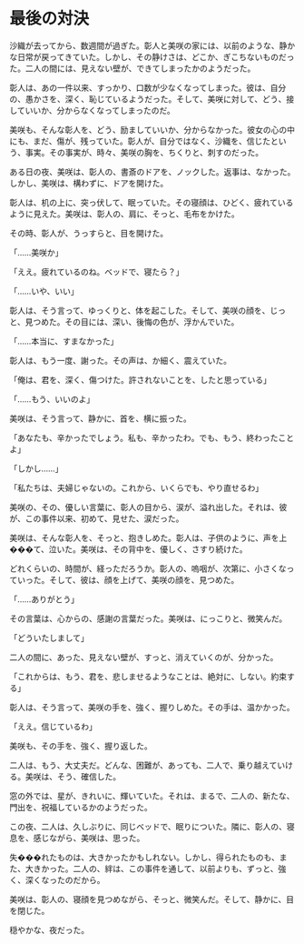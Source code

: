 
# 最後の対決

沙織が去ってから、数週間が過ぎた。彰人と美咲の家には、以前のような、静かな日常が戻ってきていた。しかし、その静けさは、どこか、ぎこちないものだった。二人の間には、見えない壁が、できてしまったかのようだった。

彰人は、あの一件以来、すっかり、口数が少なくなってしまった。彼は、自分の、愚かさを、深く、恥じているようだった。そして、美咲に対して、どう、接していいか、分からなくなってしまったのだ。

美咲も、そんな彰人を、どう、励ましていいか、分からなかった。彼女の心の中にも、まだ、傷が、残っていた。彰人が、自分ではなく、沙織を、信じたという、事実。その事実が、時々、美咲の胸を、ちくりと、刺すのだった。

ある日の夜、美咲は、彰人の、書斎のドアを、ノックした。返事は、なかった。しかし、美咲は、構わずに、ドアを開けた。

彰人は、机の上に、突っ伏して、眠っていた。その寝顔は、ひどく、疲れているように見えた。美咲は、彰人の、肩に、そっと、毛布をかけた。

その時、彰人が、うっすらと、目を開けた。

「……美咲か」

「ええ。疲れているのね。ベッドで、寝たら？」

「……いや、いい」

彰人は、そう言って、ゆっくりと、体を起こした。そして、美咲の顔を、じっと、見つめた。その目には、深い、後悔の色が、浮かんでいた。

「……本当に、すまなかった」

彰人は、もう一度、謝った。その声は、か細く、震えていた。

「俺は、君を、深く、傷つけた。許されないことを、したと思っている」

「……もう、いいのよ」

美咲は、そう言って、静かに、首を、横に振った。

「あなたも、辛かったでしょう。私も、辛かったわ。でも、もう、終わったことよ」

「しかし……」

「私たちは、夫婦じゃないの。これから、いくらでも、やり直せるわ」

美咲の、その、優しい言葉に、彰人の目から、涙が、溢れ出した。それは、彼が、この事件以来、初めて、見せた、涙だった。

美咲は、そんな彰人を、そっと、抱きしめた。彰人は、子供のように、声を上���て、泣いた。美咲は、その背中を、優しく、さすり続けた。

どれくらいの、時間が、経っただろうか。彰人の、嗚咽が、次第に、小さくなっていった。そして、彼は、顔を上げて、美咲の顔を、見つめた。

「……ありがとう」

その言葉は、心からの、感謝の言葉だった。美咲は、にっこりと、微笑んだ。

「どういたしまして」

二人の間に、あった、見えない壁が、すっと、消えていくのが、分かった。

「これからは、もう、君を、悲しませるようなことは、絶対に、しない。約束する」

彰人は、そう言って、美咲の手を、強く、握りしめた。その手は、温かかった。

「ええ。信じているわ」

美咲も、その手を、強く、握り返した。

二人は、もう、大丈夫だ。どんな、困難が、あっても、二人で、乗り越えていける。美咲は、そう、確信した。

窓の外では、星が、きれいに、輝いていた。それは、まるで、二人の、新たな、門出を、祝福しているかのようだった。

この夜、二人は、久しぶりに、同じベッドで、眠りについた。隣に、彰人の、寝息を、感じながら、美咲は、思った。

失���れたものは、大きかったかもしれない。しかし、得られたものも、また、大きかった。二人の、絆は、この事件を通して、以前よりも、ずっと、強く、深くなったのだから。

美咲は、彰人の、寝顔を見つめながら、そっと、微笑んだ。そして、静かに、目を閉じた。

穏やかな、夜だった。
